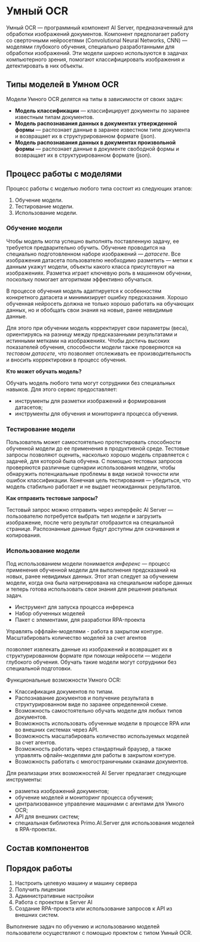 # Умный OCR

Умный OCR — программный компонент AI Server, предназначенный для обработки изображений документов. Компонент предполагает работу со сверточными нейросетями (Convolutional Neural Networks, CNN) — моделями глубокого обучения, специально разработанными для обработки изображений. Эти модели широко используются в задачах компьютерного зрения, помогают классифицировать изображения и детектировать в них объекты.

## Типы моделей в Умном OCR
Модели Умного OCR делятся на типы в зависимости от своих задач:
* **Модель классификации** — классифицирует документы по заранее известным типам документов.
* **Модель распознавания данных в документах утвержденной формы** — распознает данные в заранее известном типе документа и возвращает их в структурированном формате (json).
* **Модель распознавания данных в документах произвольной формы** — распознает данные в документе свободной формы и возвращает их в структурированном формате (json).

## Процесс работы с моделями
Процесс работы с моделью любого типа состоит из следующих этапов:
1. Обучение модели.
1. Тестирование модели.
1. Использование модели.

### Обучение модели
Чтобы модель могла успешно выполнять поставленную задачу, ее требуется предварительно обучить. Обучение проводится на специально подготовленном наборе изображений — *датасете*. Все изображения датасета пользователю необходимо разметить — метки к данным укажут модели, объекты какого класса присутствуют на изображениях. Разметка играет ключевую роль в машинном обучении, поскольку помогает алгоритмам эффективно обучаться.

В процессе обучения модель адаптируется к особенностям конкретного датасета и минимизирует ошибку предсказания. Хорошо обученная нейросеть должна не только хорошо работать на обучающих данных, но и обобщать свои знания на новые, ранее невидимые данные.

Для этого при обучении модель корректирует свои параметры (веса), ориентируясь на разницу между предсказанными результатами и истинными метками на изображениях. Чтобы достичь высоких показателей обучения, способности модели также проверяются на *тестовом датасете*, что позволяет отслеживать ее производительность и вносить корректировки в процесс обучения.

**Кто может обучать модель?**

Обучать модель любого типа могут сотрудники без специальных навыков. Для этого сервис предоставляет:
* инструменты для разметки изображений и формирования датасетов;
* инструменты для обучения и мониторинга процесса обучения.


### Тестирование модели

Пользователь может самостоятельно протестировать способности обученной модели до ее применения в продуктивной среде. Тестовые запросы позволяют оценить, насколько хорошо модель справляется с задачей, для которой была обучена. С помощью тестовых запросов проверяются различные сценарии использования модели, чтобы обнаружить потенциальные проблемы в виде низкой точности или ошибок классификации. Конечная цель тестирования — убедиться, что модель стабильно работает и не выдает неожиданных результатов.

**Как отправить тестовые запросы?**

Тестовый запрос можно отправить через интерфейс AI Server — пользователю потребуется выбрать тип модели и загрузить изображение, после чего результат отобразится на специальной странице. Распознанные данные будут доступны для скачивания и копирования.


### Использование модели

Под использованием модели понимается *инференс* — процесс применения обученной модели для выполнения предсказаний на новых, ранее невидимых данных. Этот этап следует за обучением модели, когда она была натренирована на специальном наборе данных и теперь готова использовать свои знания для решения реальных задач.

* Инструмент для запуска процесса инференса
* Набор обученных моделей
* Пакет с элементами, для разработки RPA-проекта


Управлять оффлайн-моделями - работа в закрытом контуре.
Масштабировать количество моделей за счет агентов


позволяет извлекать данные из изображений и возвращает их в структурированном формате при помощи нейросети — модели глубокого обучения. Обучать такие модели могут сотрудники без специальной подготовки.

Функциональные возможности Умного OCR:
* Классификация документов по типам.
* Распознавание документов и получение результата в структурированном виде по заранее определенной схеме.
* Возможность самостоятельно обучать модели для любых типов документов.
* Возможность использовать обученные модели в процессе RPA или во внешних системах через API.
* Возможность масштабировать количество используемых моделей за счет агентов.
* Возможность работать через стандартный браузер, а также управлять офлайн-моделями для работы в закрытом контуре.
* Возможность работать с многостраничными сканами документов.


Для реализации этих возможностей AI Server предлагает следующие инструменты:
* разметка изображений документов;
* обучение моделей и мониторинг процесса обучения;
* централизованное управление машинами с агентами для Умного OCR;
* API для внешних систем;
* специальная библиотека Primo.AI.Server для использования моделей в RPA-проектах.

## Состав компонентов


## Порядок работы

1. Настроить целевую машину и машину сервера
1. Получить лицензии
1. Административные настройки
1. Работа с проектом в Server AI
1. Создание RPA-проекта или использование запросов к API из внешних систем.

Выполнение задач по обучению и использованию моделей пользователи осуществляют с помощью проектом с типом Умный OCR.
